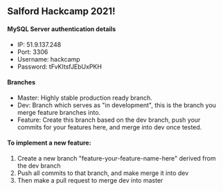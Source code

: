 ## Salford Hackcamp 2021!

#### MySQL Server authentication details
- IP: 51.9.137.248
- Port: 3306
- Username: hackcamp
- Password: tFvKItsfJEbUxPKH

#### Branches
- Master: Highly stable production ready branch.
- Dev: Branch which serves as "in development", this is the branch you merge feature branches into.
- Feature: Create this branch based on the dev branch, push your commits for your features here, and merge into dev once tested.

#### To implement a new feature:
1. Create a new branch "feature-your-feature-name-here" derived from the dev branch
2. Push all commits to that branch, and make merge it into dev
3. Then make a pull request to merge dev into master
